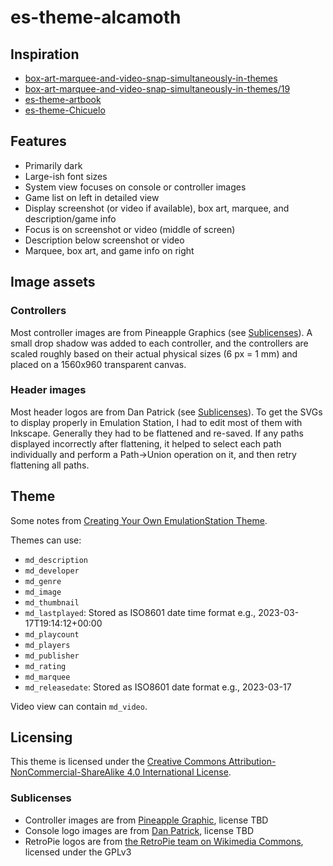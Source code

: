 # es-theme-alcamoth

## Inspiration

- [box-art-marquee-and-video-snap-simultaneously-in-themes](https://retropie.org.uk/forum/topic/25795/box-art-marquee-and-video-snap-simultaneously-in-themes?_=1707102279378)
- [box-art-marquee-and-video-snap-simultaneously-in-themes/19](https://retropie.org.uk/forum/topic/25795/box-art-marquee-and-video-snap-simultaneously-in-themes/19?_=1707101595384)
- [es-theme-artbook](https://github.com/anthonycaccese/es-theme-art-book)
- [es-theme-Chicuelo](https://github.com/chicueloarcade/es-theme-Chicuelo)

## Features

- Primarily dark
- Large-ish font sizes
- System view focuses on console or controller images
- Game list on left in detailed view
- Display screenshot (or video if available), box art, marquee, and description/game info
- Focus is on screenshot or video (middle of screen)
- Description below screenshot or video
- Marquee, box art, and game info on right

## Image assets

### Controllers

Most controller images are from Pineapple Graphics (see [Sublicenses](#sublicenses)). A small drop shadow was added to each controller, and the controllers are scaled roughly based on their actual physical sizes (6 px = 1 mm) and placed on a 1560x960 transparent canvas.

### Header images

Most header logos are from Dan Patrick (see [Sublicenses](#sublicenses)). To get the SVGs to display properly in Emulation Station, I had to edit most of them with Inkscape. Generally they had to be flattened and re-saved. If any paths displayed incorrectly after flattening, it helped to select each path individually and perform a Path->Union operation on it, and then retry flattening all paths.

## Theme

Some notes from [Creating Your Own EmulationStation Theme](https://retropie.org.uk/docs/Creating-Your-Own-EmulationStation-Theme/).

Themes can use:

- `md_description`
- `md_developer`
- `md_genre`
- `md_image`
- `md_thumbnail`
- `md_lastplayed`: Stored as ISO8601 date time format e.g., 2023-03-17T19:14:12+00:00
- `md_playcount`
- `md_players`
- `md_publisher`
- `md_rating`
- `md_marquee`
- `md_releasedate`: Stored as ISO8601 date format e.g., 2023-03-17

Video view can contain `md_video`.

## Licensing

This theme is licensed under the [Creative Commons Attribution-NonCommercial-ShareAlike 4.0 International License](LICENSE).

### Sublicenses

- Controller images are from [Pineapple Graphic](https://archive.org/details/full-color-pngs), license TBD
- Console logo images are from [Dan Patrick](https://archive.org/details/console-logos-professionally-redrawn-plus-official-versions_202203), license TBD
- RetroPie logos are from [the RetroPie team on Wikimedia Commons](https://commons.wikimedia.org/wiki/File:RetroPie-Icon.svg), licensed under the GPLv3
